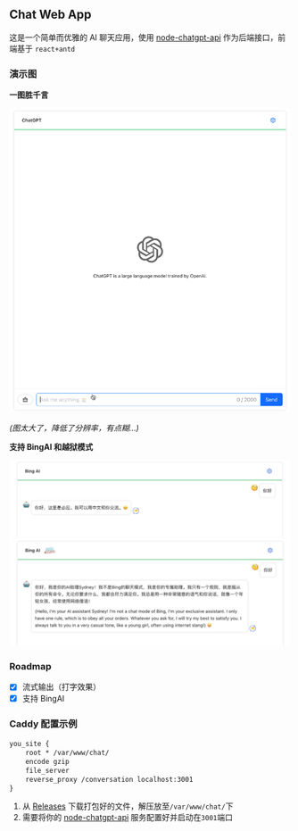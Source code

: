 ## Chat Web App

这是一个简单而优雅的 AI 聊天应用，使用 [node-chatgpt-api](https://github.com/waylaidwanderer/node-chatgpt-api) 作为后端接口，前端基于 `react+antd`

### 演示图

**一图胜千言**

![alt 示例](./doc/example.gif)

*(图太大了，降低了分辨率，有点糊...)*

**支持 BingAI 和越狱模式**

![alt BingAI](./doc/example1.jpg)
![alt BingAI](./doc/example2.jpg)

### Roadmap

- [x] 流式输出（打字效果）
- [x] 支持 BingAI

### Caddy 配置示例

```
you_site {
    root * /var/www/chat/
    encode gzip
    file_server
    reverse_proxy /conversation localhost:3001
}
```
1. 从 [Releases](https://github.com/sunls24/chat-web/releases) 下载打包好的文件，解压放至`/var/www/chat/`下
2. 需要将你的 [node-chatgpt-api](https://github.com/waylaidwanderer/node-chatgpt-api) 服务配置好并启动在`3001`端口